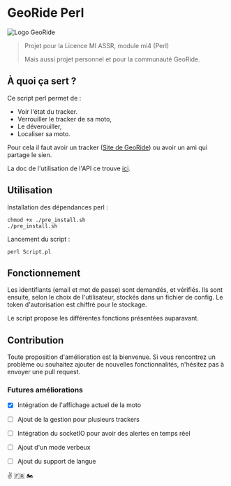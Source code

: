 # GeoRide Perl

![Logo GeoRide](https://cdn.discordapp.com/attachments/476152053975089152/560858899503382528/logo_transparent_blanc.png)

> Projet pour la Licence MI ASSR, module mi4 (Perl)
>
> Mais aussi projet personnel et pour la communauté GeoRide.

## À quoi ça sert ?

Ce script perl permet de :

-   Voir l'état du tracker.
-   Verrouiller le tracker de sa moto,
-   Le déverouiller,
-   Localiser sa moto.

Pour cela il faut avoir un tracker ([Site de GeoRide](https://georide.fr/ "Site de GeoRide")) ou avoir un ami qui partage le sien.

La doc de l'utilisation de l'API ce trouve [ici](https://api.georide.fr "Doc de l'API").

## Utilisation

Installation des dépendances perl :

```
chmod +x ./pre_install.sh
./pre_install.sh
```

Lancement du script :

```
perl Script.pl
```

## Fonctionnement
Les identifiants (email et mot de passe) sont demandés, et vérifiés. Ils sont ensuite, selon le choix de l'utilisateur, stockés dans un fichier de config. Le token d'autorisation est chiffré pour le stockage.

Le script propose les différentes fonctions présentées auparavant.

## Contribution
Toute proposition d'amélioration est la bienvenue. Si vous rencontrez un problème ou souhaitez ajouter de nouvelles fonctionnalités, n'hésitez pas à envoyer une pull request.


### Futures améliorations
- [x] Intégration de l'affichage actuel de la moto
- [ ] Ajout de la gestion pour plusieurs trackers
- [ ] Intégration du socketIO pour avoir des alertes en temps réel
- [ ] Ajout d'un mode verbeux
- [ ] Ajout du support de langue


✌️ 🇫🇷 🏍️
